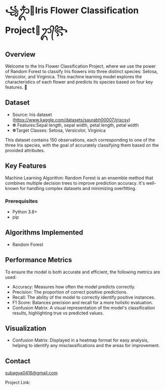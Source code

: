 # ꧁ᬊᬁ🪻Iris Flower Classification Project🪻ᬊ᭄꧂

## Overview
Welcome to the Iris Flower Classification Project, where we use the power of Random Forest to classify Iris flowers into three distinct species: Setosa, Versicolor, and Virginica. This machine learning model explores the characteristics of each flower and predicts its species based on four key features. 🌼

## Dataset
- Source: Iris dataset (https://www.kaggle.com/datasets/saurabh00007/iriscsv)
- ❁ Features:Sepal length, sepal width, petal length, petal width
- ❁Target Classes: Setosa, Versicolor, Virginica

This dataset contains 150 observations, each corresponding to one of the three Iris species, with the goal of accurately classifying them based on the provided attributes.

## Key Features
Machine Learning Algorithm:
Random Forest is an ensemble method that combines multiple decision trees to improve prediction accuracy. It's well-known for handling complex datasets and minimizing overfitting.

### Prerequisites
- Python 3.8+
- pip

## Algorithms Implemented
- Random Forest

## Performance Metrics
To ensure the model is both accurate and efficient, the following metrics are used:

- Accuracy: Measures how often the model predicts correctly.
- Precision: The proportion of correct positive predictions.
- Recall: The ability of the model to correctly identify positive instances.
- F1 Score: Balances precision and recall for a more holistic evaluation.
- Confusion Matrix: A visual representation of the model's classification results, highlighting true vs predicted values.

## Visualization
- Confusion Matrix: Displayed in a heatmap format for easy analysis, helping to identify any misclassifications and the areas for improvement.

## Contact
subagya0416@gmail.com

Project Link: 
